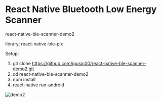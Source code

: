 # React Native Bluetooth Low Energy Scanner

react-native-ble-scanner-demo2

library: react-native-ble-plx

Setup:

  1. git clone https://github.com/igusic00/react-native-ble-scanner-demo2.git
  2. cd react-native-ble-scanner-demo2
  3. npm install
  4. react-native run-android


![demo2](https://user-images.githubusercontent.com/17699343/171421434-82035748-1bb3-41d2-b94a-6b5df7a8961a.png)
